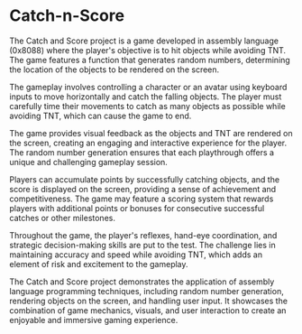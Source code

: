 # Catch-n-Score

The Catch and Score project is a game developed in assembly language (0x8088) where the player's objective is to hit objects while avoiding TNT. The game features a function that generates random numbers, determining the location of the objects to be rendered on the screen.

The gameplay involves controlling a character or an avatar using keyboard inputs to move horizontally and catch the falling objects. The player must carefully time their movements to catch as many objects as possible while avoiding TNT, which can cause the game to end.

The game provides visual feedback as the objects and TNT are rendered on the screen, creating an engaging and interactive experience for the player. The random number generation ensures that each playthrough offers a unique and challenging gameplay session.

Players can accumulate points by successfully catching objects, and the score is displayed on the screen, providing a sense of achievement and competitiveness. The game may feature a scoring system that rewards players with additional points or bonuses for consecutive successful catches or other milestones.

Throughout the game, the player's reflexes, hand-eye coordination, and strategic decision-making skills are put to the test. The challenge lies in maintaining accuracy and speed while avoiding TNT, which adds an element of risk and excitement to the gameplay.

The Catch and Score project demonstrates the application of assembly language programming techniques, including random number generation, rendering objects on the screen, and handling user input. It showcases the combination of game mechanics, visuals, and user interaction to create an enjoyable and immersive gaming experience.
